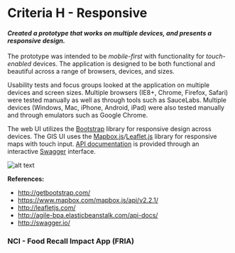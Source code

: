 # Criteria H - Responsive

#### _Created a prototype that works on multiple devices, and presents a responsive design._

The prototype was intended to be _mobile-first_ with functionality for _touch-enabled_ devices.  The application is designed to be both functional and beautiful across a range of browsers, devices, and sizes.

Usability tests and focus groups looked at the application on multiple devices and screen sizes. Multiple browsers (IE8+, Chrome, Firefox, Safari) were tested manually as well as through tools such as SauceLabs.  Multiple devices (Windows, Mac, iPhone, Android, iPad) were also tested manually and through emulators such as Google Chrome.

The web UI utilizes the [Bootstrap](http://getbootstrap.com/) library for responsive design across devices.  The GIS UI uses the [Mapbox.js](https://www.mapbox.com/mapbox.js/api/v2.2.1/)/[Leaflet.js](http://leafletjs.com/) library for responsive maps with touch input.  [API documentation](http://agile-bpa.elasticbeanstalk.com/api-docs/) is provided through an interactive [Swagger](http://swagger.io/) interface.

![alt text](https://raw.githubusercontent.com/nci-ats/agile-bpa/docs/attachments/Phone-Emulator.png "Phone Emulator")

**References:**
* http://getbootstrap.com/
* https://www.mapbox.com/mapbox.js/api/v2.2.1/
* http://leafletjs.com/
* http://agile-bpa.elasticbeanstalk.com/api-docs/
* http://swagger.io/

### NCI - Food Recall Impact App (FRIA)
